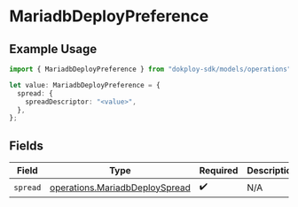 # MariadbDeployPreference

## Example Usage

```typescript
import { MariadbDeployPreference } from "dokploy-sdk/models/operations";

let value: MariadbDeployPreference = {
  spread: {
    spreadDescriptor: "<value>",
  },
};
```

## Fields

| Field                                                                            | Type                                                                             | Required                                                                         | Description                                                                      |
| -------------------------------------------------------------------------------- | -------------------------------------------------------------------------------- | -------------------------------------------------------------------------------- | -------------------------------------------------------------------------------- |
| `spread`                                                                         | [operations.MariadbDeploySpread](../../models/operations/mariadbdeployspread.md) | :heavy_check_mark:                                                               | N/A                                                                              |